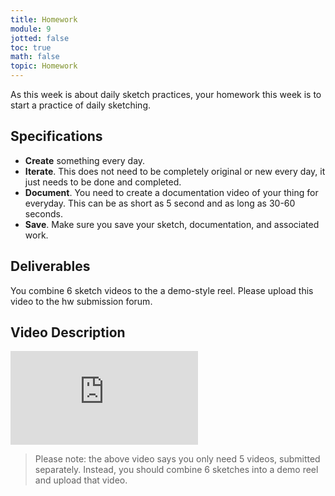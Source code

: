 ```yaml
---
title: Homework
module: 9
jotted: false
toc: true
math: false
topic: Homework
---
```


As this week is about daily sketch practices, your homework this week is to start a practice of daily sketching.

## Specifications

- **Create** something every day.
- **Iterate**. This does not need to be completely original or new every day, it just needs to be done and completed.
- **Document**. You need to create a documentation video of your thing for everyday. This can be as short as 5 second and as long as 30-60 seconds.
- **Save**. Make sure you save your sketch, documentation, and associated work.

## Deliverables

You combine 6 sketch videos to the a demo-style reel. Please upload this video to the hw submission forum.

## Video Description

<div class="embed-responsive embed-responsive-16by9"><iframe class="embed-responsive-item" src="https://www.youtube.com/embed/e9duohvhga4" frameborder="0" allow="accelerometer; autoplay; encrypted-media; gyroscope; picture-in-picture" allowfullscreen></iframe></div>

> Please note: the above video says you only need 5 videos, submitted separately. Instead, you should combine 6 sketches into a demo reel and upload that video. 
